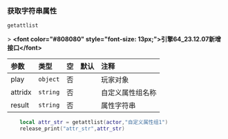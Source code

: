 ### 获取字符串属性

`getattlist`

&gt; **&lt;font color="#808080" style="font-size: 13px;"&gt;引擎64_23.12.07新增接口&lt;/font&gt;**
 

| 参数    | 类型     | 空   | 默认 | 注释             |
| :------ | :------- | :--- | :--- | :--------------- |
| play    | `object` | 否   |      | 玩家对象         |
| attridx | `string` | 否   |      | 自定义属性组名称 |
| result  | `string` | 否   |      | 属性字符串       |
```lua
    local attr_str = getattlist(actor,"自定义属性组1")
    release_print("attr_str",attr_str)
```

